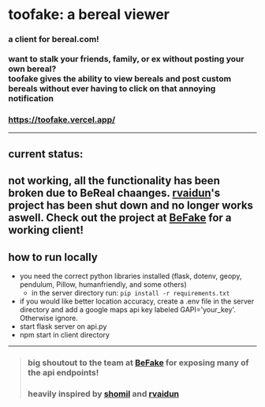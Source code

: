 # toofake: a bereal viewer

### a client for bereal.com! </br></br> want to stalk your friends, family, or ex without posting your own bereal? </br> toofake gives the ability to view bereals and post custom bereals without ever having to click on that annoying notification

### https://toofake.vercel.app/

---
## current status:
not working, all the functionality has been broken due to BeReal chaanges. [rvaidun](https://github.com/rvaidun)'s project has been shut down and no longer works aswell. Check out the project at [BeFake](https://github.com/notmarek/BeFake) for a working client!
---

## how to run locally

* you need the correct python libraries installed (flask, dotenv, geopy, pendulum, Pillow, humanfriendly, and some others) 
  * in the server directory run: ```pip install -r requirements.txt```
* if you would like better location accuracy, create a .env file in the server directory and add a google maps api key labeled GAPI='your_key'. Otherwise ignore.
* start flask server on api.py
* npm start in client directory

---

> ### big shoutout to the team at [BeFake](https://github.com/notmarek/BeFake) for exposing many of the api endpoints!
> ### heavily inspired by [shomil](https://shomil.me/bereal/) and [rvaidun](https://github.com/rvaidun) 
